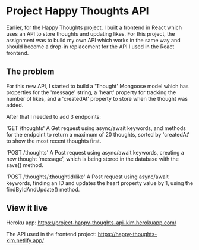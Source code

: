 # Project Happy Thoughts API

Earlier, for the Happy Thoughts project, I built a frontend in React which uses an API to store thoughts and updating likes. For this project, the assignment was to build my own API which works in the same way and should become a drop-in replacement for the API I used in the React frontend.

## The problem

For this new API, I started to build a 'Thought' Mongoose model which has properties for the 'message' string, a 'heart' property for tracking the number of likes, and a 'createdAt' property to store when the thought was added.

After that I needed to add 3 endpoints:

'GET /thoughts'
A Get request using async/await keywords, and methods for the endpoint to return a maximum of 20 thoughts, sorted by 'createdAt' to show the most recent thoughts first.

'POST /thoughts'
A Post request using async/await keywords, creating a new thought 'message', which is being stored in the database with the save() method.

'POST /thoughts/:thoughtId/like'
A Post request using async/await keywords, finding an ID and updates the heart property value by 1, using the findByIdAndUpdate() method.


## View it live

Heroku app: https://project-happy-thoughts-api-kim.herokuapp.com/

The API used in the frontend project: https://happy-thoughts-kim.netlify.app/

